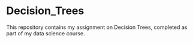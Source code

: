 # Decision_Trees
This repository contains my assignment on Decision Trees, completed as part of my data science course.
